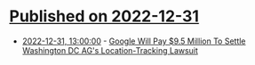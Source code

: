 # [Published on 2022-12-31](index.md)

* [2022-12-31, 13:00:00](https://tech.slashdot.org/story/22/12/30/2017225/google-will-pay-95-million-to-settle-washington-dc-ags-location-tracking-lawsuit?utm_source=rss1.0mainlinkanon&utm_medium=feed) - [Google Will Pay $9.5 Million To Settle Washington DC AG's Location-Tracking Lawsuit](https://tech.slashdot.org/story/22/12/30/2017225/google-will-pay-95-million-to-settle-washington-dc-ags-location-tracking-lawsuit?utm_source=rss1.0mainlinkanon&utm_medium=feed)
